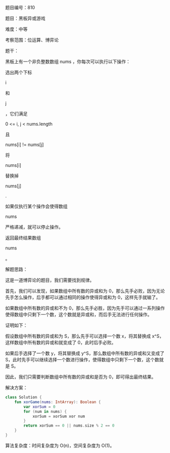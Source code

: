 题目编号：810

题目：黑板异或游戏

难度：中等

考察范围：位运算、博弈论

题干：

黑板上有一个非负整数数组 nums ，你每次可以执行以下操作：

选出两个下标

i

和

j

，它们满足

0 <= i, j < nums.length

且

nums[i] != nums[j]

将

nums[i]

替换掉

nums[j]

.

如果仅执行某个操作会使得数组

nums

严格递减，就可以停止操作。

返回最终结果数组

nums

。

解题思路：

这是一道博弈论的题目，我们需要找到规律。

首先，我们可以发现，如果数组中所有数的异或和为 0，那么先手必败，因为无论先手怎么操作，后手都可以通过相同的操作使得异或和为 0，这样先手就输了。

如果数组中所有数的异或和不为 0，那么先手必胜，因为先手可以通过一系列操作使得数组中只剩下一个数，这个数就是异或和，而后手无法进行任何操作。

证明如下：

假设数组中所有数的异或和为 S，那么先手可以选择一个数 x，将其替换成 x^S，这样数组中所有数的异或和就变成了 0，此时后手必败。

如果后手选择了一个数 y，将其替换成 y^S，那么数组中所有数的异或和又变成了 S，此时先手可以继续选择一个数进行操作，使得数组中只剩下一个数，这个数就是 S。

因此，我们只需要判断数组中所有数的异或和是否为 0，即可得出最终结果。

解决方案：

```kotlin
class Solution {
    fun xorGame(nums: IntArray): Boolean {
        var xorSum = 0
        for (num in nums) {
            xorSum = xorSum xor num
        }
        return xorSum == 0 || nums.size % 2 == 0
    }
}
```

算法复杂度：时间复杂度为 O(n)，空间复杂度为 O(1)。